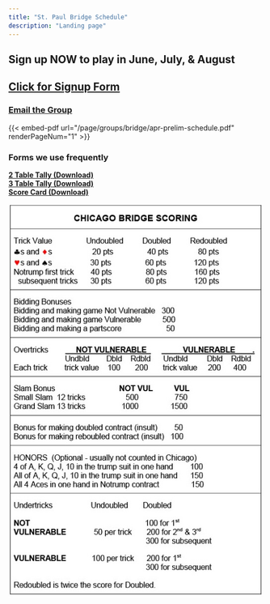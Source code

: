 ```yaml
---
title: "St. Paul Bridge Schedule"
description: "Landing page"
---
```


## **Sign up NOW to play in June, July, & August**

## **[Click for Signup Form](https://forms.gle/WPChMNWR7qscAUfp8)**

### **[Email the Group](mailto:shirkmark@gmail.com)**

{{< embed-pdf url="/page/groups/bridge/apr-prelim-schedule.pdf" renderPageNum="1" >}}

### **Forms we use frequently**
**<a href="/page/groups/bridge/Bridge_Tally_2_Table.pdf" download>2 Table Tally (Download)</a>**\
**<a href="/page/groups/bridge/Bridge_Tally_3_Table.pdf" download>3 Table Tally (Download)</a>**\
**<a href="/page/groups/bridge/ScoreCard.pdf" download>Score Card (Download)</a>**

![score](/page/groups/bridge/scoring.jpg)
